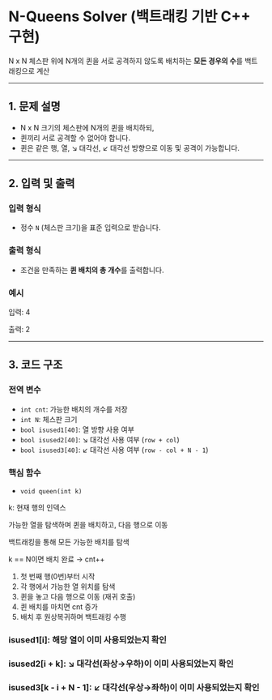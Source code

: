 # N-Queens Solver (백트래킹 기반 C++ 구현)

 N x N 체스판 위에 N개의 퀸을 서로 공격하지 않도록 배치하는 **모든 경우의 수**를 백트래킹으로 계산

---

## 1. 문제 설명

- N x N 크기의 체스판에 N개의 퀸을 배치하되,
- 퀸끼리 서로 공격할 수 없어야 합니다.
- 퀸은 같은 행, 열, ↘ 대각선, ↙ 대각선 방향으로 이동 및 공격이 가능합니다.

---

## 2. 입력 및 출력

### 입력 형식

- 정수 `N` (체스판 크기)을 표준 입력으로 받습니다.

### 출력 형식

- 조건을 만족하는 **퀸 배치의 총 개수**를 출력합니다.

### 예시

입력:
4

출력:
2

---

## 3. 코드 구조

### 전역 변수

- `int cnt`: 가능한 배치의 개수를 저장
- `int N`: 체스판 크기
- `bool isused1[40]`: 열 방향 사용 여부
- `bool isused2[40]`: ↘ 대각선 사용 여부 (`row + col`)
- `bool isused3[40]`: ↙ 대각선 사용 여부 (`row - col + N - 1`)

### 핵심 함수

- `void queen(int k)`

k: 현재 행의 인덱스

가능한 열을 탐색하며 퀸을 배치하고, 다음 행으로 이동

백트래킹을 통해 모든 가능한 배치를 탐색

k == N이면 배치 완료 → cnt++

1. 첫 번째 행(0번)부터 시작
2. 각 행에서 가능한 열 위치를 탐색
3. 퀸을 놓고 다음 행으로 이동 (재귀 호출)
4. 퀸 배치를 마치면 cnt 증가
5. 배치 후 원상복귀하며 백트래킹 수행

### isused1[i]: 해당 열이 이미 사용되었는지 확인

### isused2[i + k]: ↘ 대각선(좌상→우하)이 이미 사용되었는지 확인

### isused3[k - i + N - 1]: ↙ 대각선(우상→좌하)이 이미 사용되었는지 확인